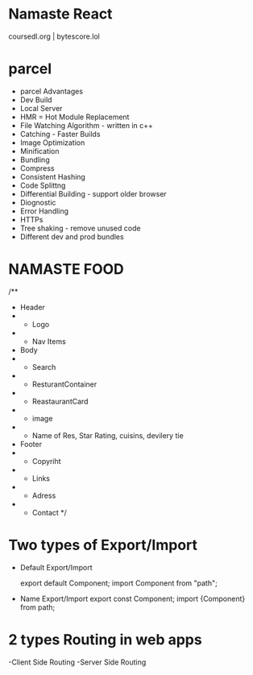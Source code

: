 # Namaste React 
coursedl.org | bytescore.lol

# parcel
- parcel Advantages
- Dev Build
- Local Server
- HMR =  Hot Module Replacement
- File Watching Algorithm - written in c++
- Catching - Faster Builds
- Image Optimization
- Minification
- Bundling
- Compress
- Consistent Hashing
- Code Splittng 
- Differential Building - support older browser
- Diognostic
- Error Handling
- HTTPs
- Tree shaking - remove unused code 
- Different dev and prod bundles 

# NAMASTE FOOD
/**
 * Header
 *  - Logo
 *  - Nav Items
 * Body
 *  - Search
 *  - ResturantContainer
 *  - ReastaurantCard
 *    - image
 *    - Name of Res, Star Rating, cuisins, devilery tie
 * Footer
 *  - Copyriht
 *  - Links
 *  - Adress
 *  - Contact
 */
 # Two types of Export/Import

- Default Export/Import

  export default Component;
  import Component from "path";

- Name Export/Import
  export const  Component;
  import {Component} from path;
    
# 2 types Routing in web apps
  -Client Side Routing
  -Server Side Routing